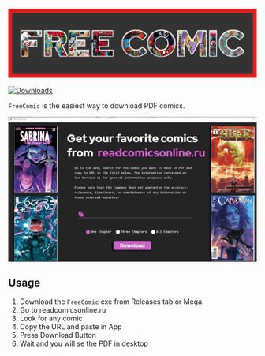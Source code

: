 ![stronghold logo](img/BannerFreeComic.png)

[![Downloads](http://pepy.tech/badge/FreeComic)](http://pepy.tech/count/FreeComic)

`FreeComic` is the easiest way to download PDF comics.

<p align="center"><img align="center" alt="GIF" src="https://github.com/VladiPrograma/FreeComic/blob/main/img/Example1.gif?raw=true"/></p>

**Usage**
---

1. Download the `FreeComic` exe from Releases tab or Mega.
2. Go to readcomicsonline.ru
3. Look for any comic 
4. Copy the URL and paste in App
5. Press Download Button
6. Wait and you will se the PDF in desktop
 
